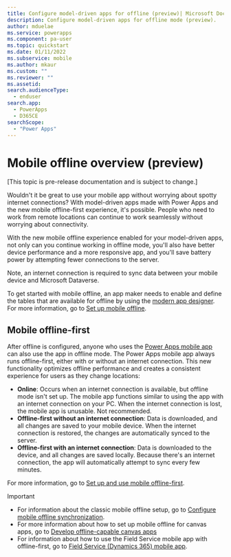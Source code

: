 ```yaml
---
title: Configure model-driven apps for offline (preview)| Microsoft Docs
description: Configure model-driven apps for offline mode (preview).
author: mduelae
ms.service: powerapps
ms.component: pa-user
ms.topic: quickstart
ms.date: 01/11/2022
ms.subservice: mobile
ms.author: mkaur
ms.custom: ""
ms.reviewer: ""
ms.assetid: 
search.audienceType: 
  - enduser
search.app: 
  - PowerApps
  - D365CE
searchScope:
  - "Power Apps"
---
```


# Mobile offline overview (preview)

[This topic is pre-release documentation and is subject to change.]

Wouldn't it be great to use your mobile app without worrying about spotty internet connections?<!--note from editor: Suggested. Alternatively, could be "...without worrying whether you have a spotty internet connection", or simply "...without worrying about spotty internet connectivity" (in which case, you'd want to change the last phrase of the paragraph to something like "...seamlessly without worrying about their internet connections").--> With model-driven apps made with Power Apps and the new mobile offline-first experience, it's possible. People who need to work from remote locations can continue to work seamlessly without worrying about connectivity. 

With the new mobile offline experience enabled for your model-driven apps, not only can you continue working in offline mode, you'll also have better device performance and a more responsive app, and you'll save battery power by attempting fewer connections to the server.<!--note from editor: Suggested. If you don't like, it could maybe be "...you'll also have better device performance, a more responsive app, and less drain on the battery because fewer connections are being made to the server." -->

Note, an internet connection is required to sync data between your mobile device and Microsoft Dataverse.

To get started with mobile offline, an app maker needs to enable and define the tables that are available for offline by using the [modern app designer](../maker/model-driven-apps/app-designer-overview.md). For more information, go to [Set up mobile offline](setup-mobile-offline.md).


## Mobile offline-first

After offline is configured, anyone who uses the [Power Apps mobile app](run-powerapps-on-mobile.md) can also use the app in offline mode. The Power Apps mobile app always runs offline-first, either with or without an internet connection. This new functionality optimizes offline performance and creates a consistent experience for users as they change locations:<!--note from editor: The wording changes in the previous sentence are suggested. I added a colon to the end because the list (which I don't think really needs to be an ordered list?) needs an introduction. I'm not sure that this is the best way to introduce the list because as noted below, I'm not sure what these list items are referring to.-->

-	**Online**: Occurs when an internet connection is available, but offline mode isn't set up. The mobile app functions similar to using the app with an internet connection on your PC. When the internet connection is lost, the mobile app is unusable. Not recommended.<!--note from editor: I'm not sure what "Occurs" and "Not recommended" refer to here. I assume this isn't a setting that the user chooses anywhere, so I'm not sure what the user is meant to do with this statement.-->
-	**Offline-first without an internet connection**: Data is downloaded, and all changes are saved to your mobile device.<!--note from editor: Is this saying the same thing as the next paragraph? ("Data is downloaded to the device, and all changes are saved locally") If so, can they be worded exactly the same? If not, can you specify where data is downloaded to?--> When the internet connection is restored, the changes are automatically synced to the server.
- **Offline-first with an internet connection**: Data is downloaded to the device, and all changes are saved locally. Because there's an internet connection, the app will automatically attempt to sync every few minutes.

For more information, go to [Set up and use mobile offline-first](work-in-offline-mode.md).

> [!IMPORTANT] 
> - For information about the classic mobile offline setup, go to [Configure mobile offline synchronization](/dynamics365/mobile-app/setup-mobile-offline).
> - For more information about how to set up mobile offline for canvas apps, go to [Develop offline-capable canvas apps](../maker/canvas-apps/offline-apps.md)
> - For information about how to use the Field Service mobile app with offline-first, go to [Field Service (Dynamics 365) mobile app](/dynamics365/field-service/mobile-2020-power-platform).








